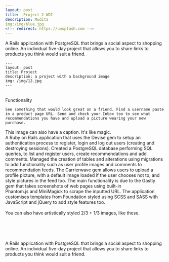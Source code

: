 ```yaml
---
layout: post
title:  Project 2 WDI 
description: Mudita
img:/img/blue.jpg
<!-- redirect: https://unsplash.com -->
---
```


A Rails application with PostgreSQL that brings a social aspect to shopping online.
An individual five-day project that allows you to share links to products you think would suit a friend.

	---
	layout: post
	title: Project
	description: a project with a background image
	img: /img/12.jpg
	---


<div class="img_row">
	<img class="col one" src="{{ site.baseurl }}/img/1.jpg" alt="" title="example image"/>
	<img class="col one" src="{{ site.baseurl }}/img/2.jpg" alt="" title="example image"/>
	<img class="col one" src="{{ site.baseurl }}/img/3.jpg" alt="" title="example image"/>
</div>
<div class="col three caption">
	Functionality

	See something that would look great on a friend. Find a username paste in a product page URL. Send and check your Inbox too to see what recommendations you have and upload a picture wearing your new purchase.
</div>
<div class="img_row">
	<img class="col three" src="{{ site.baseurl }}/img/5.jpg" alt="" title="example image"/>
</div>
<div class="col three caption">
	This image can also have a caption. It's like magic. 
</div>
A Ruby on Rails application that uses the Devise gem to setup an authentication process to register, login and log out users (creating and destroying sessions). Created a PostgreSQL database performing SQL queries, to list and register users, create recommendations and add comments. Managed the creation of tables and alterations using migrations to add functionality such as user profile images and comments to recommendation feeds. The Carrierwave gem allows users to upload a profile picture, with a default image loaded if the user chooses not to, and style pictures in the feed too. The main functionality is due to the Gastly gem that takes screenshots of web pages using built-in Phantom.js and MiniMagick to scrape the inputted URL. The application customises templates from Foundation styled using SCSS and SASS with JavaScript and jQuery to add style features too.


<div class="img_row">
	<img class="col two" src="{{ site.baseurl }}/img/6.jpg" alt="" title="example image"/>
	<img class="col one" src="{{ site.baseurl }}/img/11.jpg" alt="" title="example image"/>
</div>
<div class="col three caption">
	You can also have artistically styled 2/3 + 1/3 images, like these.
</div>


<br/><br/><br/>


A Rails application with PostgreSQL that brings a social aspect to shopping online.
An individual five-day project that allows you to share links to products you think would suit a friend.
